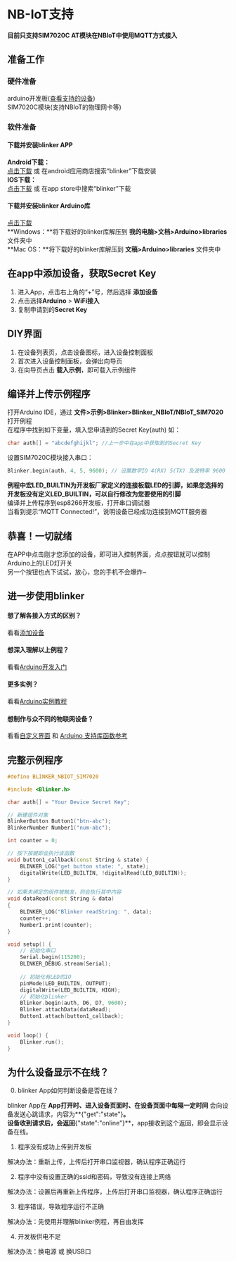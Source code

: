 # NB-IoT支持
**目前只支持SIM7020C AT模块在NBIoT中使用MQTT方式接入**  

## 准备工作

### 硬件准备  
arduino开发板([查看支持的设备](https://diandeng.tech/doc/device-support))  
SIM7020C模块(支持NBIoT的物理网卡等)  

### 软件准备  

#### 下载并安装blinker APP  

**Android下载：**  
[点击下载](https://github.com/blinker-iot/app-release/releases) 或 在android应用商店搜索“blinker”下载安装  
**IOS下载：**  
[点击下载](https://itunes.apple.com/cn/app/id1357907814) 或 在app store中搜索“blinker”下载  


#### 下载并安装blinker Arduino库  

[点击下载](https://github.com/blinker-iot/blinker-library/archive/master.zip)  
**Windows：**将下载好的blinker库解压到 **我的电脑>文档>Arduino>libraries** 文件夹中  
**Mac OS：**将下载好的blinker库解压到 **文稿>Arduino>libraries** 文件夹中  
  

## 在app中添加设备，获取Secret Key  

1. 进入App，点击右上角的“+”号，然后选择 **添加设备**    
2. 点击选择**Arduino** > **WiFi接入**  
3. 复制申请到的**Secret Key**  

## DIY界面  

1. 在设备列表页，点击设备图标，进入设备控制面板  
2. 首次进入设备控制面板，会弹出向导页
3. 在向导页点击 **载入示例**，即可载入示例组件 

   
## 编译并上传示例程序 

打开Arduino IDE，通过 **文件>示例>Blinker>Blinker_NBIoT/NBIoT_SIM7020** 打开例程  
在程序中找到如下变量，填入您申请到的Secret Key(auth) 如： 

``` cpp
char auth[] = "abcdefghijkl"; //上一步中在app中获取到的Secret Key
```
设置SIM7020C模块接入串口：
```cpp
Blinker.begin(auth, 4, 5, 9600); // 设置数字IO 4(RX) 5(TX) 及波特率 9600 bps
```

**例程中宏LED_BUILTIN为开发板厂家定义的连接板载LED的引脚，如果您选择的开发板没有定义LED_BUILTIN，可以自行修改为您要使用的引脚**  
编译并上传程序到esp8266开发板，打开串口调试器  
当看到提示“MQTT Connected!”，说明设备已经成功连接到MQTT服务器  

## 恭喜！一切就绪  

在APP中点击刚才您添加的设备，即可进入控制界面，点点按钮就可以控制Arduino上的LED灯开关  
另一个按钮也点下试试，放心，您的手机不会爆炸~  

## 进一步使用blinker

#### 想了解各接入方式的区别？  
看看[添加设备](?file=002-开发入门/001-添加设备 "添加设备")  

#### 想深入理解以上例程？  

看看[Arduino开发入门](?file=002-开发入门/002-Arduino开发入门 "Arduino开发入门")  

#### 更多实例？

看看[Arduino实例教程](https://diandeng.tech/doc/arduino-course)  

#### 想制作与众不同的物联网设备？  

看看[自定义界面](?file=005-App使用/02-自定义布局 "自定义布局") 和 [Arduino 支持库函数参考](https://diandeng.tech/doc/arduino-support "Arduino支持")  

## 完整示例程序

``` cpp
#define BLINKER_NBIOT_SIM7020

#include <Blinker.h>

char auth[] = "Your Device Secret Key";

// 新建组件对象
BlinkerButton Button1("btn-abc");
BlinkerNumber Number1("num-abc");

int counter = 0;

// 按下按键即会执行该函数
void button1_callback(const String & state) {
    BLINKER_LOG("get button state: ", state);
    digitalWrite(LED_BUILTIN, !digitalRead(LED_BUILTIN));
}

// 如果未绑定的组件被触发，则会执行其中内容
void dataRead(const String & data)
{
    BLINKER_LOG("Blinker readString: ", data);
    counter++;
    Number1.print(counter);
}

void setup() {
    // 初始化串口
    Serial.begin(115200);
    BLINKER_DEBUG.stream(Serial);
    
    // 初始化有LED的IO
    pinMode(LED_BUILTIN, OUTPUT);
    digitalWrite(LED_BUILTIN, HIGH);
    // 初始化blinker
    Blinker.begin(auth, D6, D7, 9600);
    Blinker.attachData(dataRead);
    Button1.attach(button1_callback);
}

void loop() {
    Blinker.run();
}
```

## 为什么设备显示不在线？  

0. blinker App如何判断设备是否在线？  

blinker App在 **App打开时、进入设备页面时、在设备页面中每隔一定时间** 会向设备发送心跳请求，内容为**{"get":"state"}**。  
设备收到请求后，会返回**{"state":"online"}**，app接收到这个返回，即会显示设备在线。  

1. 程序没有成功上传到开发板  

解决办法：重新上传，上传后打开串口监视器，确认程序正确运行  

2. 程序中没有设置正确的ssid和密码，导致没有连接上网络  

解决办法：设置后再重新上传程序，上传后打开串口监视器，确认程序正确运行  

3. 程序错误，导致程序运行不正确  

解决办法：先使用并理解blinker例程，再自由发挥  

4. 开发板供电不足   

解决办法：换电源 或 换USB口  
